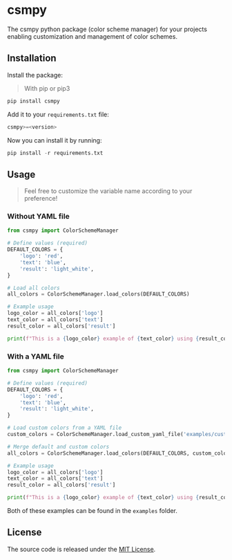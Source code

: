 # csmpy

The csmpy python package (color scheme manager) for your projects enabling customization and management of color schemes.

## Installation

Install the package:

> With pip or pip3

```python
pip install csmpy
```

Add it to your `requirements.txt` file:

```python
csmpy>=<version>
```

Now you can install it by running:

```python
pip install -r requirements.txt
```

## Usage

> Feel free to customize the variable name according to your preference!

### Without YAML file

```python
from csmpy import ColorSchemeManager

# Define values (required)
DEFAULT_COLORS = {
    'logo': 'red',
    'text': 'blue',
    'result': 'light_white',
}

# Load all colors
all_colors = ColorSchemeManager.load_colors(DEFAULT_COLORS)

# Example usage
logo_color = all_colors['logo']
text_color = all_colors['text']
result_color = all_colors['result']

print(f"This is a {logo_color} example of {text_color} using {result_color} colors.")

```

### With a YAML file

```python
from csmpy import ColorSchemeManager

# Define values (required)
DEFAULT_COLORS = {
    'logo': 'red',
    'text': 'blue',
    'result': 'light_white',
}

# Load custom colors from a YAML file
custom_colors = ColorSchemeManager.load_custom_yaml_file('examples/custom_settings.yaml')

# Merge default and custom colors
all_colors = ColorSchemeManager.load_colors(DEFAULT_COLORS, custom_colors)

# Example usage
logo_color = all_colors['logo']
text_color = all_colors['text']
result_color = all_colors['result']

print(f"This is a {logo_color} example of {text_color} using {result_color} colors.")
```

Both of these examples can be found in the `examples` folder.

## License

The source code is released under the [MIT License](LICENSE).
